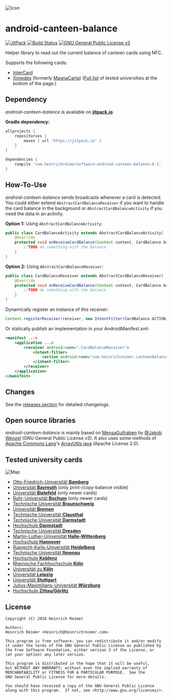 ![Icon](http://i.imgur.com/63PHxkq.png)

android-canteen-balance
=======================

[![JitPack](https://jitpack.io/v/com.heinrichreimersoftware/android-canteen-balance.svg)](https://jitpack.io/#com.heinrichreimersoftware/android-canteen-balance)
[![Build Status](https://travis-ci.org/HeinrichReimer/android-canteen-balance.svg?branch=master)](https://travis-ci.org/HeinrichReimer/android-canteen-balance)
[![GNU General Public License v3](https://img.shields.io/github/license/HeinrichReimer/android-canteen-balance.svg)](https://www.gnu.org/licenses/gpl-3.0.html)

Helper library to read out the current balance of canteen cards using NFC.

Supports the following cards:

* [InterCard](http://www.intercard.de/cms/intercard/index.html)
* [Ximedes](https://www.ximedes.com/paytech/) (formerly [MagnaCarta](https://www.ximedes.com/ximedes-press-release/))
([Full list](https://github.com/HeinrichReimer/android-canteen-balance/tree/master#tested-university-cards) of tested universities at the bottom of the page.)

Dependency
----------

*android-canteen-balance* is available on [**jitpack.io**](https://jitpack.io/#com.heinrichreimersoftware/android-canteen-balance)

**Gradle dependency:**
```gradle
allprojects {
    repositories {
        maven { url 'https://jitpack.io' }
    }
}
```
```gradle
dependencies {
    compile 'com.heinrichreimersoftware:android-canteen-balance:0.1'
}
```

How-To-Use
-----

*android-canteen-balance* sends broadcasts whenever a card is detected.  
You could either extend `AbstractCardBalanceReceiver` if you want to handle the card balance in the background or `AbstractCardBalanceActivity` if you need the data in an activity.

**Option 1:** Using `AbstractCardBalanceActivity`:
```java
public class CardBalanceActivity extends AbstractCardBalanceActivity{
    @Override
    protected void onReceiveCardBalance(Context context, CardBalance balance) {
        //TODO do something with the balance
    }
}
```

**Option 2:** Using `AbstractCardBalanceReceiver`:
```java
public class CardBalanceReceiver extends AbstractCardBalanceReceiver{
    @Override
    protected void onReceiveCardBalance(Context context, CardBalance balance) {
        //TODO do something with the balance
    }
}
```
Dynamically register an instance of this receiver:
```java
Context.registerReceiver(receiver, new IntentFilter(CardBalance.ACTION_CARD_BALANCE))
```
Or statically publish an implementation in your AndroidManifest.xml:

```xml
<manifest ...>
    <application ...>
        <receiver android:name=".CardBalanceReceiver">
            <intent-filter>
                <action android:name="com.heinrichreimer.canteenbalance.action.CARD_BALANCE"/>
            </intent-filter>
        </receiver>
    </application>
</manifest>
```

Changes
-------

See the [releases section](https://github.com/HeinrichReimer/android-canteen-balance/releases) for detailed changelogs.

Open source libraries
-------

*android-canteen-balance* is mainly based on [MensaGuthaben](https://github.com/jakobwenzel/MensaGuthaben) by [@Jakob Wenzel](https://github.com/jakobwenzel) (GNU General Public License v3).
It also uses some methods of [Apache Commons Lang](https://github.com/apache/commons-lang)'s [ArrayUtils.java](https://github.com/apache/commons-lang/blob/master/src/main/java/org/apache/commons/lang3/ArrayUtils.java) (Apache License 2.0).

Tested university cards
-------

![Map](http://maps.googleapis.com/maps/api/staticmap?autoscale=2&size=700x400&maptype=roadmap&format=png&visual_refresh=true&markers=size:mid%7Ccolor:0xff0000%7Clabel:%7C49.89386,+10.88612&markers=size:mid%7Ccolor:0xff0000%7Clabel:%7C49.92881,+11.58583&markers=size:mid%7Ccolor:0xff0000%7Clabel:%7C52.03541,+8.49634&markers=size:mid%7Ccolor:0xff0000%7Clabel:%7C51.44566,+7.2616&markers=size:mid%7Ccolor:0xff0000%7Clabel:%7C52.27349,+10.52971&markers=size:mid%7Ccolor:0xff0000%7Clabel:%7C53.10675,+8.85203&markers=size:mid%7Ccolor:0xff0000%7Clabel:%7C51.80671,+10.34409&markers=size:mid%7Ccolor:0xff0000%7Clabel:%7C49.8751,+8.65687&markers=size:mid%7Ccolor:0xff0000%7Clabel:%7C49.86643,+8.63843&markers=size:mid%7Ccolor:0xff0000%7Clabel:%7C51.02927,+13.72899&markers=size:mid%7Ccolor:0xff0000%7Clabel:%7C51.48613,+11.96953&markers=size:mid%7Ccolor:0xff0000%7Clabel:%7C52.32123,+9.8152&markers=size:mid%7Ccolor:0xff0000%7Clabel:%7C49.41914,+8.67024&markers=size:mid%7Ccolor:0xff0000%7Clabel:%7C50.68376,+10.93108&markers=size:mid%7Ccolor:0xff0000%7Clabel:%7C50.33604,+7.56956&markers=size:mid%7Ccolor:0xff0000%7Clabel:%7C50.93318,+6.94162&markers=size:mid%7Ccolor:0xff0000%7Clabel:%7C50.92816,+6.92881&markers=size:mid%7Ccolor:0xff0000%7Clabel:%7C51.33857,+12.37846&markers=size:mid%7Ccolor:0xff0000%7Clabel:%7C48.78158,+9.17467&markers=size:mid%7Ccolor:0xff0000%7Clabel:%7C49.783,+9.97084&markers=size:mid%7Ccolor:0xff0000%7Clabel:%7C50.89341,+14.80446)

* [Otto-Friedrich-Universität **Bamberg**](https://www.uni-bamberg.de/)
* [Universität **Bayreuth**](https://www.uni-bayreuth.de/) (only print-/copy-balance visible)
* [Universität **Bielefeld**](https://www.uni-bielefeld.de/) (only newer cards)
* [Ruhr-Universität **Bochum**](http://www.ruhr-uni-bochum.de/) (only newer cards)
* [Technische Universität **Braunschweig**](https://www.tu-braunschweig.de/)
* [Universität **Bremen**](http://www.uni-bremen.de/)
* [Technische Universität **Clausthal**](http://www.tu-clausthal.de/)
* [Technische Universität **Darmstadt**](https://www.tu-darmstadt.de/)
* [Hochschule **Darmstadt**](https://www.h-da.de/)
* [Technische Universität **Dresden**](https://tu-dresden.de/)
* [Martin-Luther-Universität **Halle-Wittenberg**](http://www.uni-halle.de/)
* [Hochschule **Hannover**](http://www.hs-hannover.de/)
* [Ruprecht-Karls-Universität **Heidelberg**](https://www.uni-heidelberg.de/)
* [Technische Universität **Ilmenau**](https://www.tu-ilmenau.de/)
* [Hochschule **Koblenz**](https://www.hs-koblenz.de/)
* [Rheinische Fachhochschule **Köln**](http://www.rfh-koeln.de/)
* [Universität zu **Köln**](http://www.uni-koeln.de/)
* [Universität **Leipzig**](http://www.uni-leipzig.de/)
* [Universität **Stuttgart**](http://www.uni-stuttgart.de/)
* [Julius-Maximilians-Universität **Würzburg**](https://www.uni-wuerzburg.de/)
* [Hochschule **Zittau/Görlitz**](http://www.hszg.de/)

License
-------

```
Copyright (C) 2016 Heinrich Reimer

Authors:
Heinrich Reimer <heinrich@heinrichreimer.com>

This program is free software: you can redistribute it and/or modify
it under the terms of the GNU General Public License as published by
the Free Software Foundation, either version 3 of the License, or
(at your option) any later version.

This program is distributed in the hope that it will be useful,
but WITHOUT ANY WARRANTY; without even the implied warranty of
MERCHANTABILITY or FITNESS FOR A PARTICULAR PURPOSE.  See the
GNU General Public License for more details.

You should have received a copy of the GNU General Public License
along with this program.  If not, see <http://www.gnu.org/licenses/>.
```
